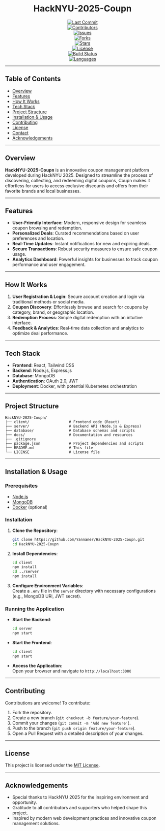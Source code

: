 
<div align="center">

# HackNYU-2025-Coupn

[![Last Commit](https://img.shields.io/github/last-commit/Yannaner/HackNYU-2025-Coupn?label=Last%20Commit)](https://github.com/Yannaner/HackNYU-2025-Coupn/commits)  
[![Contributors](https://img.shields.io/github/contributors/Yannaner/HackNYU-2025-Coupn?label=Contributors)](https://github.com/Yannaner/HackNYU-2025-Coupn/graphs/contributors)  
[![Issues](https://img.shields.io/github/issues/Yannaner/HackNYU-2025-Coupn?label=Issues)](https://github.com/Yannaner/HackNYU-2025-Coupn/issues)  
[![Forks](https://img.shields.io/github/forks/Yannaner/HackNYU-2025-Coupn?label=Forks)](https://github.com/Yannaner/HackNYU-2025-Coupn/network)  
[![Stars](https://img.shields.io/github/stars/Yannaner/HackNYU-2025-Coupn?label=Stars)](https://github.com/Yannaner/HackNYU-2025-Coupn/stargazers)  
[![License](https://img.shields.io/github/license/Yannaner/HackNYU-2025-Coupn?label=License)](https://github.com/Yannaner/HackNYU-2025-Coupn/blob/main/LICENSE)  
[![Build Status](https://img.shields.io/badge/build-passing-brightgreen)](https://github.com/Yannaner/HackNYU-2025-Coupn/actions)  
[![Languages](https://img.shields.io/github/languages/count/Yannaner/HackNYU-2025-Coupn?label=Languages)](https://github.com/Yannaner/HackNYU-2025-Coupn)

</div>

---

## Table of Contents

- [Overview](#overview)
- [Features](#features)
- [How It Works](#how-it-works)
- [Tech Stack](#tech-stack)
- [Project Structure](#project-structure)
- [Installation & Usage](#installation--usage)
- [Contributing](#contributing)
- [License](#license)
- [Contact](#contact)
- [Acknowledgements](#acknowledgements)

---

## Overview

**HackNYU-2025-Coupn** is an innovative coupon management platform developed during HackNYU 2025. Designed to streamline the process of discovering, collecting, and redeeming digital coupons, Coupn makes it effortless for users to access exclusive discounts and offers from their favorite brands and local businesses.

---

## Features

- **User-Friendly Interface**: Modern, responsive design for seamless coupon browsing and redemption.
- **Personalized Deals**: Curated recommendations based on user preferences and location.
- **Real-Time Updates**: Instant notifications for new and expiring deals.
- **Secure Transactions**: Robust security measures to ensure safe coupon usage.
- **Analytics Dashboard**: Powerful insights for businesses to track coupon performance and user engagement.

---

## How It Works

1. **User Registration & Login**: Secure account creation and login via traditional methods or social media.
2. **Coupon Discovery**: Effortlessly browse and search for coupons by category, brand, or geographic location.
3. **Redemption Process**: Simple digital redemption with an intuitive interface.
4. **Feedback & Analytics**: Real-time data collection and analytics to optimize deal performance.

---

## Tech Stack

- **Frontend**: React, Tailwind CSS
- **Backend**: Node.js, Express.js
- **Database**: MongoDB
- **Authentication**: OAuth 2.0, JWT
- **Deployment**: Docker, with potential Kubernetes orchestration

---

## Project Structure

```
HackNYU-2025-Coupn/
├── client/                  # Frontend code (React)
├── server/                  # Backend API (Node.js & Express)
├── database/                # Database schemas and scripts
├── docs/                    # Documentation and resources
├── .gitignore
├── package.json             # Project dependencies and scripts
├── README.md                # This file
└── LICENSE                  # License file
```

---

## Installation & Usage

### Prerequisites

- [Node.js](https://nodejs.org/)
- [MongoDB](https://www.mongodb.com/)
- [Docker](https://www.docker.com/) (optional)

### Installation

1. **Clone the Repository**:
   ```bash
   git clone https://github.com/Yannaner/HackNYU-2025-Coupn.git
   cd HackNYU-2025-Coupn
   ```

2. **Install Dependencies**:
   ```bash
   cd client
   npm install
   cd ../server
   npm install
   ```

3. **Configure Environment Variables**:  
   Create a `.env` file in the `server` directory with necessary configurations (e.g., MongoDB URI, JWT secret).

### Running the Application

- **Start the Backend**:
  ```bash
  cd server
  npm start
  ```
- **Start the Frontend**:
  ```bash
  cd client
  npm start
  ```
- **Access the Application**:  
  Open your browser and navigate to `http://localhost:3000`

---

## Contributing

Contributions are welcome! To contribute:

1. Fork the repository.
2. Create a new branch (`git checkout -b feature/your-feature`).
3. Commit your changes (`git commit -m 'Add new feature'`).
4. Push to the branch (`git push origin feature/your-feature`).
5. Open a Pull Request with a detailed description of your changes.

---

## License

This project is licensed under the [MIT License](LICENSE).

---



## Acknowledgements

- Special thanks to HackNYU 2025 for the inspiring environment and opportunity.
- Gratitude to all contributors and supporters who helped shape this project.
- Inspired by modern web development practices and innovative coupon management solutions.
```


